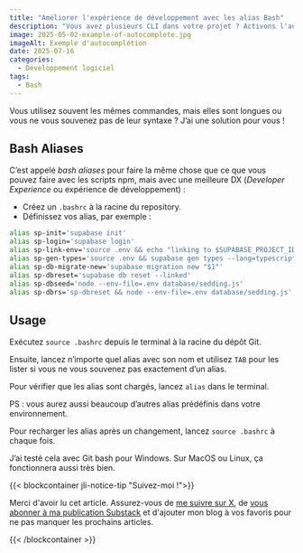 ```yaml
---
title: "Améliorer l'expérience de développement avec les alias Bash"
description: "Vous avez plusieurs CLI dans votre projet ? Activons l'autocomplétion des commandes."
image: 2025-05-02-example-of-autocomplete.jpg
imageAlt: Exemple d'autocomplétion
date: 2025-07-16
categories:
  - Développement logiciel
tags:
  - Bash
---
```


Vous utilisez souvent les mêmes commandes, mais elles sont longues ou vous ne vous souvenez pas de leur syntaxe ? J’ai une solution pour vous !

## Bash Aliases

C’est appelé _bash aliases_ pour faire la même chose que ce que vous pouvez faire avec les scripts npm, mais avec une meilleure DX (_Developer Experience_ ou expérience de développement) :

- Créez un `.bashrc` à la racine du repository.
- Définissez vos alias, par exemple :

```bash
alias sp-init='supabase init'
alias sp-login='supabase login'
alias sp-link-env='source .env && echo "linking to $SUPABASE_PROJECT_ID ... using password=$SUPABASE_PROJECT_PASSWORD" && supabase link --project-ref $SUPABASE_PROJECT_ID'
alias sp-gen-types='source .env && supabase gen types --lang=typescript --project-id "$SUPABASE_PROJECT_ID" --schema public > src/types/database.types.ts'
alias sp-db-migrate-new='supabase migration new "$1"'
alias sp-dbreset='supabase db reset --linked'
alias sp-dbseed='node --env-file=.env database/sedding.js'
alias sp-dbrs='sp-dbreset && node --env-file=.env database/sedding.js'
```

## Usage

Exécutez `source .bashrc` depuis le terminal à la racine du dépôt Git.

Ensuite, lancez n’importe quel alias avec son nom et utilisez `TAB` pour les lister si vous ne vous souvenez pas exactement d’un alias.

Pour vérifier que les alias sont chargés, lancez `alias` dans le terminal.

PS : vous aurez aussi beaucoup d’autres alias prédéfinis dans votre environnement.

Pour recharger les alias après un changement, lancez `source .bashrc` à chaque fois.

J’ai testé cela avec Git bash pour Windows. Sur MacOS ou Linux, ça fonctionnera aussi très bien.

{{< blockcontainer jli-notice-tip "Suivez-moi !">}}

Merci d'avoir lu cet article. Assurez-vous de [me suivre sur X](https://x.com/LitzlerJeremie), de [vous abonner à ma publication Substack](https://iamjeremie.substack.com/) et d'ajouter mon blog à vos favoris pour ne pas manquer les prochains articles.

{{< /blockcontainer >}}

